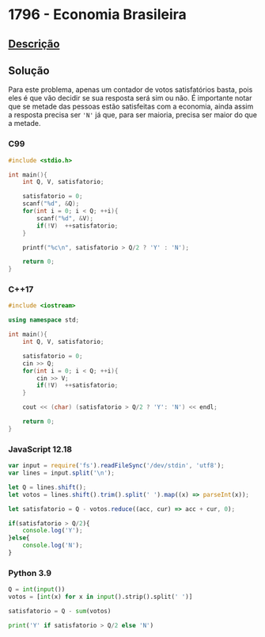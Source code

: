 # 1796 - Economia Brasileira

## [Descrição](https://www.beecrowd.com.br/judge/pt/problems/view/1796)

## Solução

Para este problema, apenas um contador de votos satisfatórios basta, pois eles é que vão decidir se sua resposta será sim ou não. É importante notar que se metade das pessoas estão satisfeitas com a economia, ainda assim a resposta precisa ser `'N'` já que, para ser maioria, precisa ser maior do que a metade.

### C99
```c
#include <stdio.h>

int main(){
    int Q, V, satisfatorio;

    satisfatorio = 0;
    scanf("%d", &Q);
    for(int i = 0; i < Q; ++i){
        scanf("%d", &V);
        if(!V)  ++satisfatorio;
    }

    printf("%c\n", satisfatorio > Q/2 ? 'Y' : 'N');

    return 0;
}
```

### C++17
```cpp
#include <iostream>

using namespace std;

int main(){
    int Q, V, satisfatorio;

    satisfatorio = 0;
    cin >> Q;
    for(int i = 0; i < Q; ++i){
        cin >> V;
        if(!V)  ++satisfatorio;
    }

    cout << (char) (satisfatorio > Q/2 ? 'Y': 'N') << endl;

    return 0;
}
```

### JavaScript 12.18
```javascript
var input = require('fs').readFileSync('/dev/stdin', 'utf8');
var lines = input.split('\n');

let Q = lines.shift();
let votos = lines.shift().trim().split(' ').map((x) => parseInt(x));

let satisfatorio = Q - votos.reduce((acc, cur) => acc + cur, 0);

if(satisfatorio > Q/2){
    console.log('Y');
}else{
    console.log('N');
}
```

### Python 3.9
```python
Q = int(input())
votos = [int(x) for x in input().strip().split(' ')]

satisfatorio = Q - sum(votos)

print('Y' if satisfatorio > Q/2 else 'N')
```